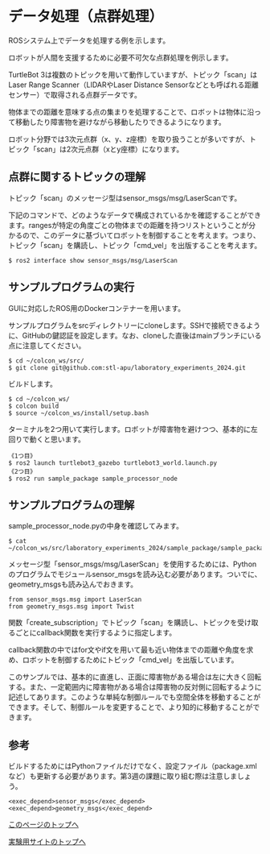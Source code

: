 # データ処理（点群処理）
ROSシステム上でデータを処理する例を示します。

ロボットが人間を支援するために必要不可欠な点群処理を例示します。

TurtleBot 3は複数のトピックを用いて動作していますが、トピック「scan」はLaser Range Scanner（LIDARやLaser Distance Sensorなどとも呼ばれる距離センサー）で取得される点群データです。

物体までの距離を意味する点の集まりを処理することで、ロボットは物体に沿って移動したり障害物を避けながら移動したりできるようになります。

ロボット分野では3次元点群（x、y、z座標）を取り扱うことが多いですが、トピック「scan」は2次元点群（xとy座標）になります。

## 点群に関するトピックの理解
トピック「scan」のメッセージ型はsensor_msgs/msg/LaserScanです。

下記のコマンドで、どのようなデータで構成されているかを確認することができます。rangesが特定の角度ごとの物体までの距離を持つリストということが分かるので、このデータに基づいてロボットを制御することを考えます。つまり、トピック「scan」を購読し、トピック「cmd_vel」を出版することを考えます。
```
$ ros2 interface show sensor_msgs/msg/LaserScan
```

## サンプルプログラムの実行
GUIに対応したROS用のDockerコンテナーを用います。

サンプルプログラムをsrcディレクトリーにcloneします。SSHで接続できるように、GitHubの鍵認証を設定します。なお、cloneした直後はmainブランチにいる点に注意してください。
```
$ cd ~/colcon_ws/src/
$ git clone git@github.com:stl-apu/laboratory_experiments_2024.git
```

ビルドします。
```
$ cd ~/colcon_ws/
$ colcon build
$ source ~/colcon_ws/install/setup.bash
```

ターミナルを2つ用いて実行します。ロボットが障害物を避けつつ、基本的に左回りで動くと思います。
```
《1つ目》
$ ros2 launch turtlebot3_gazebo turtlebot3_world.launch.py
《2つ目》
$ ros2 run sample_package sample_processor_node
```

## サンプルプログラムの理解
sample_processor_node.pyの中身を確認してみます。
```
$ cat ~/colcon_ws/src/laboratory_experiments_2024/sample_package/sample_package/sample_processor_node.py
```

メッセージ型「sensor_msgs/msg/LaserScan」を使用するためには、Pythonのプログラムでモジュールsensor_msgsを読み込む必要があります。ついでに、geometry_msgsも読み込んでおきます。
```
from sensor_msgs.msg import LaserScan
from geometry_msgs.msg import Twist
```

関数「create_subscription」でトピック「scan」を購読し、トピックを受け取るごとにcallback関数を実行するように指定します。

callback関数の中ではfor文やif文を用いて最も近い物体までの距離や角度を求め、ロボットを制御するためにトピック「cmd_vel」を出版しています。

このサンプルでは、基本的に直進し、正面に障害物がある場合は左に大きく回転する。また、一定範囲内に障害物がある場合は障害物の反対側に回転するように記述してあります。このような単純な制御ルールでも空間全体を移動することができます。そして、制御ルールを変更することで、より知的に移動することができます。

## 参考
ビルドするためにはPythonファイルだけでなく、設定ファイル（package.xmlなど）も更新する必要があります。第3週の課題に取り組む際は注意しましょう。
```
<exec_depend>sensor_msgs</exec_depend>
<exec_depend>geometry_msgs</exec_depend>
```

[このページのトップへ](#)

[実験用サイトのトップへ](https://stl-apu.github.io/laboratory_experiments/)
